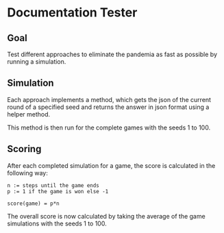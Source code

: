 # Documentation Tester

## Goal

Test different approaches to eliminate the pandemia as fast as possible by running a simulation.

## Simulation

Each approach implements a method, which gets the json of the current round of a specified seed and returns the answer in json format using a helper method.

This method is then run for the complete games with the seeds 1 to 100.

## Scoring

After each completed simulation for a game, the score is calculated in the following way:

```Code
n := steps until the game ends
p := 1 if the game is won else -1

score(game) = p*n
```

The overall score is now calculated by taking the average of the game simulations with the seeds 1 to 100.
